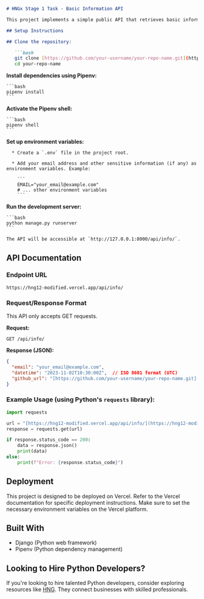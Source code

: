 ````markdown
# HNGx Stage 1 Task - Basic Information API

This project implements a simple public API that retrieves basic information, including an email address, the current UTC datetime, and the GitHub URL of the project's codebase. It's built using Django and designed to be deployed on platforms like Vercel.

## Setup Instructions

## Clone the repository:

   ```bash
   git clone [https://github.com/your-username/your-repo-name.git](https://github.com/your-username/your-repo-name.git)  # Replace with your repo URL
   cd your-repo-name
````

**Install dependencies using Pipenv:**

    ```bash
    pipenv install
    ```

**Activate the Pipenv shell:**

    ```bash
    pipenv shell
    ```

**Set up environment variables:**

      * Create a `.env` file in the project root.

      * Add your email address and other sensitive information (if any) as environment variables. Example:

        ```
        EMAIL="your_email@example.com"
        # ... other environment variables
        ```

**Run the development server:**

    ```bash
    python manage.py runserver
    ```

    The API will be accessible at `http://127.0.0.1:8000/api/info/`.

## API Documentation

### Endpoint URL

`https://hng12-modified.vercel.app/api/info/`

### Request/Response Format

This API only accepts GET requests.

**Request:**

```
GET /api/info/
```

**Response (JSON):**

```json
{
  "email": "your_email@example.com",
  "datetime": "2023-11-02T10:30:00Z",  // ISO 8601 format (UTC)
  "github_url": "[https://github.com/your-username/your-repo-name.git](https://github.com/your-username/your-repo-name.git)"
}
```

### Example Usage (using Python's `requests` library):

```python
import requests

url = "[https://hng12-modified.vercel.app/api/info/](https://hng12-modified.vercel.app/api/info/)"
response = requests.get(url)

if response.status_code == 200:
    data = response.json()
    print(data)
else:
    print(f"Error: {response.status_code}")
```

## Deployment

This project is designed to be deployed on Vercel. Refer to the Vercel documentation for specific deployment instructions. Make sure to set the necessary environment variables on the Vercel platform.

## Built With

  * Django (Python web framework)
  * Pipenv (Python dependency management)

## Looking to Hire Python Developers?

If you're looking to hire talented Python developers, consider exploring resources like [HNG](https://hng.tech/hire/python-developers). They connect businesses with skilled professionals.